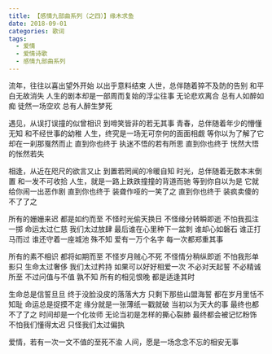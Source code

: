 ```yaml
---
title: 【感情九部曲系列（之四）】缘木求鱼
date: 2018-09-01
categories: 歌词
tags:
  - 爱情
  - 爱情诗歌
  - 感情九部曲系列
---
```


流年，往往以喜出望外开始
以出乎意料结束<!--more-->
人世，总伴随着猝不及防的告别
和平白无故消失
人生的剧本却是一部周而复始的浮尘往事
无论悲欢离合
总有人如醉如痴
徒然一场空欢
总有人醉生梦死

遇见，从误打误撞的似曾相识
到啼笑皆非的若无其事
青春，总伴随着年少的懵懂无知
和不经世事的幼稚
人生，终究是一场无可奈何的面面相觑
等你以为了解了它
却在一刹那戛然而止
直到你也终于
执迷不悟的若有所思
直到你也终于
恍然大悟的怅然若失

相逢，从近在咫尺的欲言又止
到置若罔闻的冷暖自知
时光，总伴随着无数本末倒置
和一发不可收拾
人生，就是一路上跌跌撞撞的背道而驰
等到你自以为是
它就给你闹一出恶作剧
直到你也终于
装聋作哑的一笑了之
直到你也终于
装疯卖傻的不了了之

所有的姗姗来迟 
都是如约而至
不怪时光偷天换日 
不怪缘分转瞬即逝
不怕我孤注一掷
命运太过仁慈 
我们太过放肆
最后谁在心里种下一盆刺
谁却心如磐石
谁正打马而过
谁还守着一座城池
殊不知
爱有一万个名字
每一次都郑重其事

所有的素不相识
都将如期而至
不怪岁月贼心不死
不怪情分稍纵即逝
不怕我形单影只
生命太过奢侈
我们太过矜持
如果可以好好相爱一次
不必对天起誓
不必精诚所至
不过问值与不值
孰不知
所有的相见恨晚
都是适逢其时

生命总是信誓旦旦
终于没脸没皮的落落大方
只剩下那些山盟海誓
都在岁月里恬不知耻
命运总是捉摸不定
缘分就是一张薄纸一戳就破
当初以为天大的事
最终也都不了了之
时间却是一个化妆师
无论当初是怎样的撕心裂肺
最终都会被记忆粉饰
不怕我们懂得太迟
只怪我们太过偏执

爱情，若有一次一文不值的至死不渝
人间，愿是一场念念不忘的相安无事